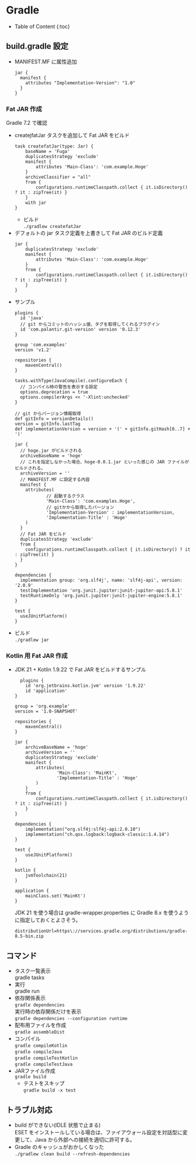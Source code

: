 # Gradle

- Table of Content
{:toc}


## build.gradle 設定
* MANIFEST.MF に属性追加
  ```
  jar {
    manifest {
      attributes "Implementation-Version": "1.0"
    }
  }
  ```
### Fat JAR 作成  
Gradle 7.2 で確認  
* createjfatJar タスクを追加して Fat JAR をビルド  
  ```
  task createfatJar(type: Jar) {
      baseName = 'Fuga'
      duplicatesStrategy 'exclude'
      manifest {
          attributes 'Main-Class': 'com.example.Hoge'
      }
      archiveClassifier = "all"
      from {
          configurations.runtimeClasspath.collect { it.isDirectory() ? it : zipTree(it) }
      }
      with jar
  }
  ```  
  * ビルド  
    `./gradlew createfatJar`
* デフォルトの jar タスク定義を上書きして Fat JAR のビルド定義  
  ```
  jar {
      duplicatesStrategy 'exclude'
      manifest {
          attributes 'Main-Class': 'com.example.Hoge'
      }
      from {
          configurations.runtimeClasspath.collect { it.isDirectory() ? it : zipTree(it) }
      }
  }
  ```
* サンプル
  ```
  plugins {
    id 'java'
    // git からコミットのハッシュ値、タグを取得してくれるプラグイン
    id 'com.palantir.git-version' version '0.12.3'
  }

  group 'com.examples'
  version 'v1.2'

  repositories {
      mavenCentral()
  }

  tasks.withType(JavaCompile).configureEach {
    // コンパイル時の警告を表示する設定
    options.deprecation = true
    options.compilerArgs << '-Xlint:unchecked'
  }

  // git からバージョン情報取得
  def gitInfo = versionDetails()
  version = gitInfo.lastTag
  def implementationVersion = version + '(' + gitInfo.gitHash[0..7] + ')'

  jar {
    // hoge.jar がビルドされる
    archiveBaseName = 'hoge'
    // これを指定しなかった場合、hoge-0.0.1.jar といった感じの JAR ファイルがビルドされる。
    archiveVersion = ''
    // MANIFEST.MF に設定する内容
    manifest {
      attributes(
              // 起動するクラス
              'Main-Class': 'com.examples.Hoge',
              // gitかから取得したバージョン
              'Implementation-Version' : implementationVersion,
              'Implementation-Title' : 'Hoge'
      )
    }
    // Fat JAR をビルド
    duplicatesStrategy 'exclude'
    from {
      configurations.runtimeClasspath.collect { it.isDirectory() ? it : zipTree(it) }
    }
  }

  dependencies {
    implementation group: 'org.slf4j', name: 'slf4j-api', version: '2.0.9'
    testImplementation 'org.junit.jupiter:junit-jupiter-api:5.8.1'
    testRuntimeOnly 'org.junit.jupiter:junit-jupiter-engine:5.8.1'
  }

  test {
    useJUnitPlatform()
  }
  ```
* ビルド  
  `./gradlew jar`

### Kotlin 用 Fat JAR 作成

* JDK 21 + Kotlin 1.9.22 で Fat JAR をビルドするサンプル
  ```
    plugins {
      id 'org.jetbrains.kotlin.jvm' version '1.9.22'
      id 'application'
  }

  group = 'org.example'
  version = '1.0-SNAPSHOT'

  repositories {
      mavenCentral()
  }

  jar {
      archiveBaseName = 'hoge'
      archiveVersion = ''
      duplicatesStrategy 'exclude'
      manifest {
          attributes(
                  'Main-Class': 'MainKt',
                  'Implementation-Title' : 'Hoge'
          )
      }
      from {
          configurations.runtimeClasspath.collect { it.isDirectory() ? it : zipTree(it) }
      }
  }

  dependencies {
      implementation("org.slf4j:slf4j-api:2.0.10")
      implementation("ch.qos.logback:logback-classic:1.4.14")
  }

  test {
      useJUnitPlatform()
  }

  kotlin {
      jvmToolchain(21)
  }

  application {
      mainClass.set('MainKt')
  }
  ```
  JDK 21 を使う場合は gradle-wrapper.properties に Gradle 8.x を使うように指定しておくとよさそう。
  ```
  distributionUrl=https\://services.gradle.org/distributions/gradle-8.5-bin.zip
  ```

## コマンド

* タスク一覧表示  
gradle tasks
* 実行  
gradle run
* 依存関係表示  
`gradle dependencies`  
実行時の依存関係だけを表示  
`gradle dependencies --configuration runtime`
* 配布用ファイルを作成  
`gradle assembleDist`
* コンパイル  
`gradle compileKotlin`  
`gradle compileJava`  
`gradle compileTestKotlin`  
`gradle compileTestJava`  
* JARファイル作成  
`gradle build`
  * テストをスキップ  
    `gradle build -x test`

## トラブル対応

* build ができない(IDLE 状態で止まる)  
ESET をインストールしている場合は、ファイアウォール設定を対話型に変更して、Java から外部への接続を適切に許可する。
* Gradle のキャッシュがおかしくなった  
`./gradlew clean build --refresh-dependencies`

